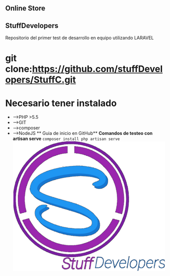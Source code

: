 ## Online Store
## StuffDevelopers
Repositorio del primer test de desarrollo en equipo utilizando LARAVEL
# git clone:https://github.com/stuffDevelopers/StuffC.git #
# Necesario tener instalado #
* -->PHP >5.5
* -->GIT  
* -->composer
* -->NodeJS
** Guia de inicio en GitHub**
**Comandos de testeo con artisan serve**
`composer install
php artisan serve`
![Figura 13.4][6]

 [6]: public/images/stuff.png
